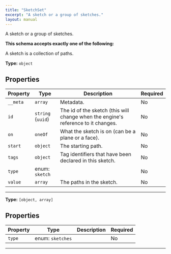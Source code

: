 ```yaml
---
title: "SketchSet"
excerpt: "A sketch or a group of sketches."
layout: manual
---
```


A sketch or a group of sketches.




**This schema accepts exactly one of the following:**

A sketch is a collection of paths.


**Type:** `object`




## Properties

| Property | Type | Description | Required |
|----------|------|-------------|----------|
| `__meta` |`array`| Metadata. | No |
| `id` |`string` (`uuid`)| The id of the sketch (this will change when the engine&#x27;s reference to it changes. | No |
| `on` |`oneOf`| What the sketch is on (can be a plane or a face). | No |
| `start` |`object`| The starting path. | No |
| `tags` |`object`| Tag identifiers that have been declared in this sketch. | No |
| `type` |enum: `sketch`|  | No |
| `value` |`array`| The paths in the sketch. | No |


----


**Type:** `[object, array]`




## Properties

| Property | Type | Description | Required |
|----------|------|-------------|----------|
| `type` |enum: `sketches`|  | No |


----




